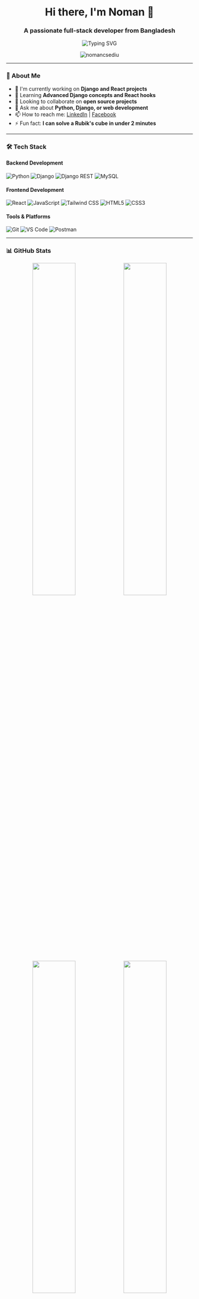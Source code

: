 <h1 align="center">Hi there, I'm Noman 👋</h1>
<h3 align="center">A passionate full-stack developer from Bangladesh</h3>

<p align="center">
  <img src="https://readme-typing-svg.herokuapp.com?font=Fira+Code&size=22&duration=3000&pause=1000&color=00C7FF&center=true&vCenter=true&width=440&lines=Python+Django+Developer;React+Enthusiast;Clean+Code+Advocate;Problem+Solver;Continuous+Learner" alt="Typing SVG" />
</p>

<p align="center">
  <img src="https://komarev.com/ghpvc/?username=nomancsediu&label=Profile%20views&color=0e75b6&style=flat" alt="nomancsediu" /> 
</p>

---

### 🌟 About Me

- 🔭 I'm currently working on **Django and React projects**
- 🌱 Learning **Advanced Django concepts and React hooks**
- 👯 Looking to collaborate on **open source projects**
- 💬 Ask me about **Python, Django, or web development**
- 📫 How to reach me: [LinkedIn](https://www.linkedin.com/in/noman797/) | [Facebook](https://facebook.com/nomancsediu)
- ⚡ Fun fact: **I can solve a Rubik's cube in under 2 minutes**

---

### 🛠 Tech Stack

#### Backend Development
![Python](https://img.shields.io/badge/-Python-3776AB?style=for-the-badge&logo=python&logoColor=white)
![Django](https://img.shields.io/badge/-Django-092E20?style=for-the-badge&logo=django&logoColor=white)
![Django REST](https://img.shields.io/badge/-Django%20REST-ff1709?style=for-the-badge&logo=django&logoColor=white)
![MySQL](https://img.shields.io/badge/-MySQL-4479A1?style=for-the-badge&logo=mysql&logoColor=white)

#### Frontend Development
![React](https://img.shields.io/badge/-React-61DAFB?style=for-the-badge&logo=react&logoColor=black)
![JavaScript](https://img.shields.io/badge/-JavaScript-F7DF1E?style=for-the-badge&logo=javascript&logoColor=black)
![Tailwind CSS](https://img.shields.io/badge/-Tailwind%20CSS-38B2AC?style=for-the-badge&logo=tailwind-css&logoColor=white)
![HTML5](https://img.shields.io/badge/-HTML5-E34F26?style=for-the-badge&logo=html5&logoColor=white)
![CSS3](https://img.shields.io/badge/-CSS3-1572B6?style=for-the-badge&logo=css3&logoColor=white)

#### Tools & Platforms
![Git](https://img.shields.io/badge/-Git-F05032?style=for-the-badge&logo=git&logoColor=white)
![VS Code](https://img.shields.io/badge/-VS%20Code-007ACC?style=for-the-badge&logo=visual-studio-code&logoColor=white)
![Postman](https://img.shields.io/badge/-Postman-FF6C37?style=for-the-badge&logo=postman&logoColor=white)

---

### 📊 GitHub Stats

<p align="center">
  <img width="48%" src="https://github-readme-stats.vercel.app/api?username=nomancsediu&show_icons=true&theme=tokyonight&hide_border=true" />
  <img width="48%" src="https://github-readme-streak-stats.herokuapp.com/?user=nomancsediu&theme=tokyonight&hide_border=true" />
</p>

<p align="center">
  <img width="48%" src="https://github-readme-stats.vercel.app/api/top-langs/?username=nomancsediu&layout=compact&theme=tokyonight&hide_border=true" />
  <img width="48%" src="https://github-profile-trophy.vercel.app/?username=nomancsediu&theme=onedark&no-frame=true&margin-w=15" />
</p>

---

### 🤝 Connect With Me

<p align="center">
  <a href="https://linkedin.com/in/noman797" target="blank">
    <img align="center" src="https://img.shields.io/badge/LinkedIn-0077B5?style=for-the-badge&logo=linkedin&logoColor=white" alt="noman797"/>
  </a>
  <a href="https://facebook.com/nomancsediu" target="blank">
    <img align="center" src="https://img.shields.io/badge/Facebook-1877F2?style=for-the-badge&logo=facebook&logoColor=white" alt="nomancsediu"/>
  </a>
  <a href="mailto:your-email@example.com" target="blank">
    <img align="center" src="https://img.shields.io/badge/Gmail-D14836?style=for-the-badge&logo=gmail&logoColor=white" alt="your-email"/>
  </a>
</p>

<p align="center">
  <img src="https://capsule-render.vercel.app/api?type=waving&color=gradient&height=120&section=footer&animation=fadeIn"/>
</p>
